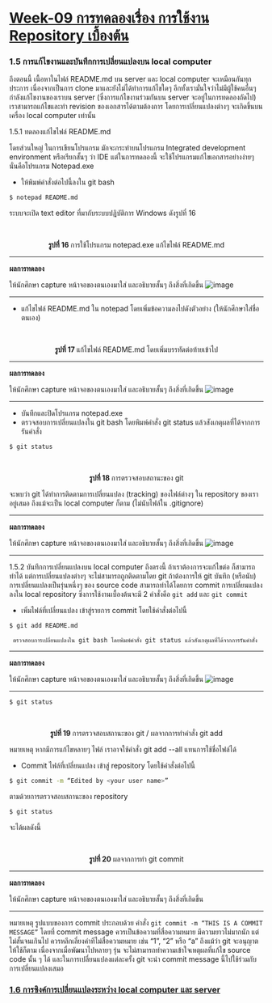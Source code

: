# [Week-09  การทดลองเรื่อง การใช้งาน Repository เบื้องต้น](README.md)


### 1.5 การแก้ไขงานและบันทึกการเปลี่ยนแปลงบน local computer
ถึงตอนนี้ เนื้อหาในไฟล์ README.md บน server และ local computer จะเหมือนกันทุกประการ เนื่องจากเป็นการ clone มาและยังไม่ได้ทำการแก้ไขใดๆ อีกทั้งเรามั่นใจว่าไม่มีผู้ใช้คนอื่นๆ กำลังแก้ไขงานของเราบน server  (ซึ่งการแก้ไขงานร่วมกันบน server จะอยู่ในการทดลองถัดไป)  เราสามารถแก้ไขและทำ revision ของเอกสารได้ตามต้องการ โดยการเปลี่ยนแปลงต่างๆ จะเกิดขึ้นบนเครื่อง  local computer เท่านั้น

1.5.1 ทดลองแก้ไขไฟล์ README.md

โดยส่วนใหญ่ ในการเขียนโปรแกรม มักจะกระทำบนโปรแกรม Integrated development environment หรือเรียกสั้นๆ ว่า IDE  แต่ในการทดลองนี้ จะใช้โปรแกรมแก้ไขเอกสารอย่างง่ายๆ นั่นคือโปรแกรม Notepad.exe
-	ให้พิมพ์คำสั่งต่อไปนี้ลงใน  git bash

```sh
$ notepad README.md
```

ระบบจะเปิด text editor ที่มากับระบบปฏิบัติการ Windows ดังรูปที่ 16

<p align="center"> <img  src="Pictures/Week09-Pic16.png" alt=""  ></p>

<p align="center"><br> <b> รูปที่ 16 </b>การใช้โปรแกรม notepad.exe แก้ไขไฟล์ README.md

--- 
__ผลการทดลอง__

ให้นักศึกษา  capture  หน้าจอของตนเองมาใส่ และอธิบายสั้นๆ ถึงสิ่งที่เกิดขึ้น
![image](https://user-images.githubusercontent.com/115037574/196041105-47590b53-224f-460c-9d45-d4cf50e9d170.png)


---

-	แก้ไขไฟล์ README.md  ใน notepad  โดยเพิ่มข้อความลงไปดังตัวอย่าง (ให้นักศึกษาใส่ชื่อตนเอง)

 
<p align="center"> <img  src="Pictures/Week09-Pic17.png" alt=""  ></p>

<p align="center"><br> <b> รูปที่ 17 </b>แก้ไขไฟล์ README.md โดยเพิ่มบรรทัดต่อท้ายเข้าไป

--- 
__ผลการทดลอง__

ให้นักศึกษา  capture  หน้าจอของตนเองมาใส่ และอธิบายสั้นๆ ถึงสิ่งที่เกิดขึ้น
![image](https://user-images.githubusercontent.com/115037574/196041221-5921709d-8502-43ad-8457-0de8cb7e1866.png)


---

-	บันทึกและปิดโปรแกรม notepad.exe
-	ตรวจสอบการเปลี่ยนแปลงใน git bash โดยพิมพ์คำสั่ง git status แล้วสังเกตุผลที่ได้จากการรันคำสั่ง

``` sh
$ git status
``` 
<p align="center"> <img  src="Pictures/Week09-Pic18.png" alt=""  ></p>
<p align="center"><br> <b> รูปที่ 18 </b>การตรวจสอบสถานะของ git

จะพบว่า git  ได้ทำการติดตามการเปลี่ยนแปลง  (tracking)  ของไฟล์ต่างๆ ใน repository ของเราอยู่เสมอ ถึงแม้จะเป็น local computer ก็ตาม (ไม่นับไฟล์ใน .gitignore)

--- 
__ผลการทดลอง__

ให้นักศึกษา  capture  หน้าจอของตนเองมาใส่ และอธิบายสั้นๆ ถึงสิ่งที่เกิดขึ้น
![image](https://user-images.githubusercontent.com/115037574/196041253-57e9102f-cd4a-4198-ba10-a9f4caf150fb.png)


---

1.5.2 บันทึกการเปลี่ยนแปลงบน local computer
ถึงตรงนี้ ถ้าเราต้องการจะแก้ไขต่อ ก็สามารถทำได้ แต่การเปลี่ยนแปลงต่างๆ จะไม่สามารถถูกติดตามโดย git ถ้าต้องการให้ git บันทึก (หรือนับ) การเปลี่ยนแปลงเป็นรุ่นหนึ่งๆ ของ source code สามารถทำได้โดยการ commit การเปลี่ยนแปลงลงใน local repository ซึ่งการใช้งานเบื้องต้นจะมี 2 คำสั่งคือ ```git add``` และ ```git commit```
-	เพิ่มไฟล์ที่เปลี่ยนแปลง เข้าสู่รายการ commit โดยใช้คำสั่งต่อไปนี้

``` sh
$ git add README.md
```
	 ตรวจสอบการเปลี่ยนแปลงใน git bash โดยพิมพ์คำสั่ง git status แล้วสังเกตุผลที่ได้จากการรันคำสั่ง

--- 
__ผลการทดลอง__

ให้นักศึกษา  capture  หน้าจอของตนเองมาใส่ และอธิบายสั้นๆ ถึงสิ่งที่เกิดขึ้น
![image](https://user-images.githubusercontent.com/115037574/196041325-df0c3539-1316-4bc6-8ad9-94d210197006.png)

---


``` sh
$ git status
```
 
<p align="center"> <img  src="Pictures/Week09-Pic19.png" alt=""  ></p>
<p align="center"><br> <b> รูปที่ 19 </b>การตรวจสอบสถานะของ git / ผลจากการทำคำสั่ง git add  

หมายเหตุ หากมีการแก้ไขหลายๆ ไฟล์ เราอาจใช้คำสั่ง  git add --all แทนการใช้ชื่อไฟล์ได้
-	Commit ไฟล์ที่เปลี่ยนแปลง เข้าสู่ repository โดยใช้คำสั่งต่อไปนี้

``` sh
$ git commit -m “Edited by <your user name>”
```
ตามด้วยการตรวจสอบสถานะของ repository

``` sh
$ git status
```
จะได้ผลดังนี้

 
<p align="center"> <img  src="Pictures/Week09-Pic20.png" alt=""  ></p>
<p align="center"><br> <b> รูปที่ 20 </b>ผลจากการทำ git commit  

--- 
__ผลการทดลอง__

ให้นักศึกษา  capture  หน้าจอของตนเองมาใส่ และอธิบายสั้นๆ ถึงสิ่งที่เกิดขึ้น

---


หมายเหตุ  รูปแบบของการ commit ประกอบด้วย คำสั่ง  ```git commit -m “THIS IS A COMMIT MESSAGE”``` โดยที่ commit message ควรเป็นข้อความที่สื่อความหมาย มีความยาวไม่มากนัก แต่ไม่สั้นจนเกินไป ควรหลีกเลี่ยงคำทีไม่สื่อความหมาย เช่น “1”, “2”  หรือ “a” ถึงแม้ว่า git จะอนุญาตให้ใช้ก็ตาม เนื่องจากเมื่อพัฒนาไปหลายๆ รุ่น จะไม่สามารถทำความเข้าใจเหตุผลที่แก้ไข source code นั้น ๆ ได้ และในการเปลี่ยนแปลงแต่ละครั้ง git จะนำ commit message นี้ไปใช้ร่วมกับการเปลี่ยนแปลงเสมอ

### [1.6 การซิงค์การเปลี่ยนแปลงระหว่าง local computer และ server](4.Sync-Local-Server.md)
